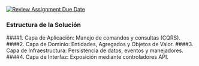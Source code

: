 [![Review Assignment Due Date](https://classroom.github.com/assets/deadline-readme-button-22041afd0340ce965d47ae6ef1cefeee28c7c493a6346c4f15d667ab976d596c.svg)](https://classroom.github.com/a/52Oc7Ap-)

### Estructura de la Solución

####1. Capa de Aplicación:
         Manejo de comandos y consultas (CQRS).
####2. Capa de Dominio:
        Entidades, Agregados y Objetos de Valor.
####3. Capa de Infraestructura:
        Persistencia de datos, eventos y manejadores.
####4. Capa de Interfaz:
        Exposición mediante controladores API.

